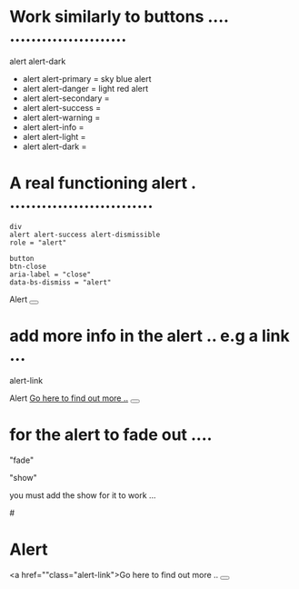 # Work similarly to buttons .... ......................

alert alert-dark

 - alert alert-primary  =  sky blue alert 
 - alert alert-danger =   light red alert 
 - alert alert-secondary = 
 - alert alert-success = 
 - alert alert-warning = 
 - alert alert-info = 
 - alert alert-light = 
 - alert alert-dark = 


# A real functioning alert . ...........................
    div 
    alert alert-success alert-dismissible 
    role = "alert" 

    button 
    btn-close 
    aria-label = "close" 
    data-bs-dismiss = "alert"

 <div class="alert alert-success alert-dismissible" 
    role="alert">Alert
      <button class="btn-close" aria-label="close"
      data-bs-dismiss="alert"></button>
    </div>

# add more info in the alert .. e.g a link ... 

  alert-link 


<div class="alert alert-success alert-dismissible" 
    role="alert">Alert
    <a href=""class="alert-link">Go here to find out more ..</a>
      <button class="btn-close" aria-label="close"
      data-bs-dismiss="alert"></button>
    </div>




# for the alert to fade out .... 

 "fade"  

 "show"

 you must add the show for it to work ... 

#<div class="alert alert-success alert-dismissible fade show" 
    role="alert">
    <h1>Alert</h1>
    <a href=""class="alert-link">Go here to find out more ..</a>
      <button class="btn-close" aria-label="close"
      data-bs-dismiss="alert"></button>
    </div>